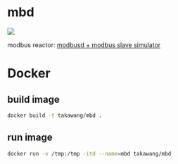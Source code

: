 # mbd
[![](https://imagelayers.io/badge/takawang/mbd:latest.svg)](https://imagelayers.io/?images=takawang/mbd:latest 'Get your own badge on imagelayers.io')

modbus reactor: [modbusd + modbus slave simulator](https://github.com/taka-wang/modbusd)

# Docker

## build image
```bash
docker build -t takawang/mbd .
```

## run image
```bash
docker run -v /tmp:/tmp -itd --name=mbd takawang/mbd
```
